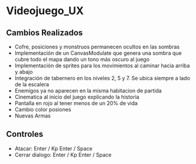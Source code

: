 # Videojuego_UX

## Cambios Realizados

* Cofre, posiciones y monstruos permanecen ocultos en las sombras
* Implementación de un CanvasModulate que genera una sombra que cubre todo el mapa dando un tono más oscuro al juego
* Implementación de sprites para los movimientos al caminar hacia arriba y abajo
* Integración de tabernero en los niveles 2, 5 y 7. Se ubica siempre a lado de la escalera
* Enemigos ya no aparecen en la misma habitacion de partida
* Cinematica al inicio del juego explicando la historia
* Pantalla en rojo al tener menos de un 20% de vida
* Cambio color posiones
* Nuevas Armas


## Controles

* Atacar: Enter / Kp Enter / Space
* Cerrar dialogo: Enter / Kp Enter / Space  
